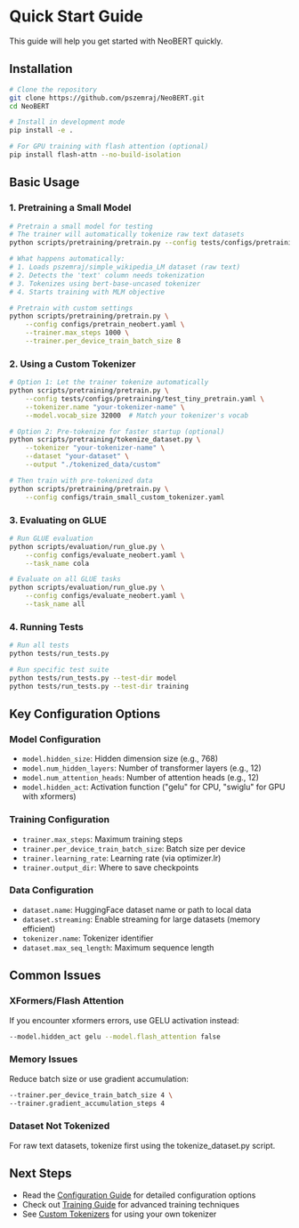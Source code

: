 # Quick Start Guide

This guide will help you get started with NeoBERT quickly.

## Installation

```bash
# Clone the repository
git clone https://github.com/pszemraj/NeoBERT.git
cd NeoBERT

# Install in development mode
pip install -e .

# For GPU training with flash attention (optional)
pip install flash-attn --no-build-isolation
```

## Basic Usage

### 1. Pretraining a Small Model

```bash
# Pretrain a small model for testing
# The trainer will automatically tokenize raw text datasets
python scripts/pretraining/pretrain.py --config tests/configs/pretraining/test_tiny_pretrain.yaml

# What happens automatically:
# 1. Loads pszemraj/simple_wikipedia_LM dataset (raw text)
# 2. Detects the 'text' column needs tokenization
# 3. Tokenizes using bert-base-uncased tokenizer
# 4. Starts training with MLM objective

# Pretrain with custom settings
python scripts/pretraining/pretrain.py \
    --config configs/pretrain_neobert.yaml \
    --trainer.max_steps 1000 \
    --trainer.per_device_train_batch_size 8
```

### 2. Using a Custom Tokenizer

```bash
# Option 1: Let the trainer tokenize automatically
python scripts/pretraining/pretrain.py \
    --config tests/configs/pretraining/test_tiny_pretrain.yaml \
    --tokenizer.name "your-tokenizer-name" \
    --model.vocab_size 32000  # Match your tokenizer's vocab

# Option 2: Pre-tokenize for faster startup (optional)
python scripts/pretraining/tokenize_dataset.py \
    --tokenizer "your-tokenizer-name" \
    --dataset "your-dataset" \
    --output "./tokenized_data/custom"

# Then train with pre-tokenized data
python scripts/pretraining/pretrain.py \
    --config configs/train_small_custom_tokenizer.yaml
```

### 3. Evaluating on GLUE

```bash
# Run GLUE evaluation
python scripts/evaluation/run_glue.py \
    --config configs/evaluate_neobert.yaml \
    --task_name cola

# Evaluate on all GLUE tasks
python scripts/evaluation/run_glue.py \
    --config configs/evaluate_neobert.yaml \
    --task_name all
```

### 4. Running Tests

```bash
# Run all tests
python tests/run_tests.py

# Run specific test suite
python tests/run_tests.py --test-dir model
python tests/run_tests.py --test-dir training
```

## Key Configuration Options

### Model Configuration
- `model.hidden_size`: Hidden dimension size (e.g., 768)
- `model.num_hidden_layers`: Number of transformer layers (e.g., 12)
- `model.num_attention_heads`: Number of attention heads (e.g., 12)
- `model.hidden_act`: Activation function ("gelu" for CPU, "swiglu" for GPU with xformers)

### Training Configuration
- `trainer.max_steps`: Maximum training steps
- `trainer.per_device_train_batch_size`: Batch size per device
- `trainer.learning_rate`: Learning rate (via optimizer.lr)
- `trainer.output_dir`: Where to save checkpoints

### Data Configuration
- `dataset.name`: HuggingFace dataset name or path to local data
- `dataset.streaming`: Enable streaming for large datasets (memory efficient)
- `tokenizer.name`: Tokenizer identifier
- `dataset.max_seq_length`: Maximum sequence length

## Common Issues

### XFormers/Flash Attention
If you encounter xformers errors, use GELU activation instead:
```bash
--model.hidden_act gelu --model.flash_attention false
```

### Memory Issues
Reduce batch size or use gradient accumulation:
```bash
--trainer.per_device_train_batch_size 4 \
--trainer.gradient_accumulation_steps 4
```

### Dataset Not Tokenized
For raw text datasets, tokenize first using the tokenize_dataset.py script.

## Next Steps

- Read the [Configuration Guide](configuration.md) for detailed configuration options
- Check out [Training Guide](training.md) for advanced training techniques
- See [Custom Tokenizers](custom_tokenizers.md) for using your own tokenizer